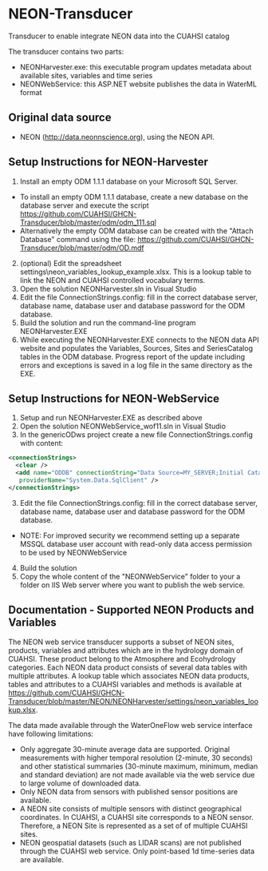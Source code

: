 # NEON-Transducer
Transducer to enable integrate NEON data into the CUAHSI catalog

The transducer contains two parts:
- NEONHarvester.exe: this executable program updates metadata about available sites, variables and time series
- NEONWebService: this ASP.NET website publishes the data in WaterML format

## Original data source
- NEON (http://data.neonnscience.org), using the NEON API.

## Setup Instructions for NEON-Harvester
1. Install an empty ODM 1.1.1 database on your Microsoft SQL Server. 
- To install an empty ODM 1.1.1 database, create a new database on the database server and execute the script https://github.com/CUAHSI/GHCN-Transducer/blob/master/odm/odm_111.sql
- Alternatively the empty ODM database can be created with the "Attach Database" command using the file: https://github.com/CUAHSI/GHCN-Transducer/blob/master/odm/OD.mdf
2. (optional) Edit the spreadsheet settings\neon_variables_lookup_example.xlsx. This is a lookup table to link the NEON and CUAHSI controlled vocabulary terms.
2. Open the solution NEONHarvester.sln in Visual Studio
4. Edit the file ConnectionStrings.config: fill in the correct database server, database name, database user and database password for the ODM database.
5. Build the solution and run the command-line program NEONHarvester.EXE
6. While executing the NEONHarvester.EXE connects to the NEON data API website and populates the Variables, Sources, Sites and SeriesCatalog tables in the ODM database. Progress report of the update including errors and exceptions is saved in a log file in the same directory as the EXE.

## Setup Instructions for NEON-WebService
1. Setup and run NEONHarvester.EXE as described above
2. Open the solution NEONWebService_wof11.sln in Visual Studio
3. In the genericODws project create a new file ConnectionStrings.config with content: 

```xml
<connectionStrings>
  <clear />
  <add name="ODDB" connectionString="Data Source=MY_SERVER;Initial Catalog=MY_DB;User Id=MY_USER;Password=MY_PASSWORD;"
   providerName="System.Data.SqlClient" />
</connectionStrings>
```

3. Edit the file ConnectionStrings.config: fill in the correct database server, database name, database user and database password for the ODM database.
- NOTE: For improved security we recommend setting up a separate MSSQL database user account with read-only data access permission to be used by NEONWebService
4. Build the solution
5. Copy the whole content of the "NEONWebService" folder to your a folder on IIS Web server where you want to publish the web service.

## Documentation - Supported NEON Products and Variables
The NEON web service transducer supports a subset of NEON sites, products, variables and attributes which are in the hydrology domain of CUAHSI. These product belong to the Atmosphere and Ecohydrology categories. Each NEON data product consists of several data tables with multiple attributes. A lookup table which associates NEON data products, tables and attributes to a CUAHSI variables and methods is available at https://github.com/CUAHSI/GHCN-Transducer/blob/master/NEON/NEONHarvester/settings/neon_variables_lookup.xlsx.

The data made available through the WaterOneFlow web service interface have following limitations:
* Only aggregate 30-minute average data are supported. Original measurements with higher temporal resolution (2-minute, 30 seconds) and other statistical summaries (30-minute maximum, minimum, median and standard deviation) are not made available via the web service due to large volume of downloaded data.
* Only NEON data from sensors with published sensor positions are available.
* A NEON site consists of multiple sensors with distinct geographical coordinates. In CUAHSI, a CUAHSI site corresponds to a NEON sensor. Therefore, a NEON Site is represented as a set of of multiple CUAHSI sites.
* NEON geospatial datasets (such as LIDAR scans) are not published through the CUAHSI web service. Only point-based 1d time-series data are available.
